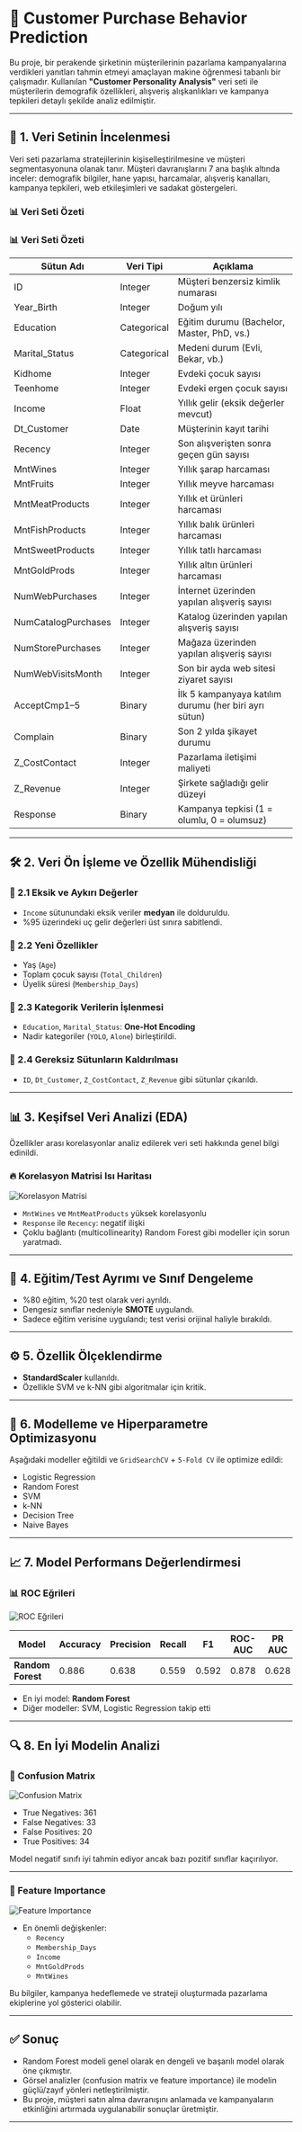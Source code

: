 # 🧠 Customer Purchase Behavior Prediction

Bu proje, bir perakende şirketinin müşterilerinin pazarlama kampanyalarına verdikleri yanıtları tahmin etmeyi amaçlayan makine öğrenmesi tabanlı bir çalışmadır. Kullanılan **"Customer Personality Analysis"** veri seti ile müşterilerin demografik özellikleri, alışveriş alışkanlıkları ve kampanya tepkileri detaylı şekilde analiz edilmiştir.

---

## 📁 1. Veri Setinin İncelenmesi

Veri seti pazarlama stratejilerinin kişiselleştirilmesine ve müşteri segmentasyonuna olanak tanır. Müşteri davranışlarını 7 ana başlık altında inceler: demografik bilgiler, hane yapısı, harcamalar, alışveriş kanalları, kampanya tepkileri, web etkileşimleri ve sadakat göstergeleri.

### 📊 Veri Seti Özeti

### 📊 Veri Seti Özeti

| Sütun Adı             | Veri Tipi   | Açıklama                                                   |
|-----------------------|-------------|-------------------------------------------------------------|
| ID                    | Integer     | Müşteri benzersiz kimlik numarası                           |
| Year_Birth            | Integer     | Doğum yılı                                                  |
| Education             | Categorical | Eğitim durumu (Bachelor, Master, PhD, vs.)                  |
| Marital_Status        | Categorical | Medeni durum (Evli, Bekar, vb.)                             |
| Kidhome               | Integer     | Evdeki çocuk sayısı                                         |
| Teenhome              | Integer     | Evdeki ergen çocuk sayısı                                   |
| Income                | Float       | Yıllık gelir (eksik değerler mevcut)                        |
| Dt_Customer           | Date        | Müşterinin kayıt tarihi                                     |
| Recency               | Integer     | Son alışverişten sonra geçen gün sayısı                     |
| MntWines              | Integer     | Yıllık şarap harcaması                                      |
| MntFruits             | Integer     | Yıllık meyve harcaması                                      |
| MntMeatProducts       | Integer     | Yıllık et ürünleri harcaması                                |
| MntFishProducts       | Integer     | Yıllık balık ürünleri harcaması                             |
| MntSweetProducts      | Integer     | Yıllık tatlı harcaması                                      |
| MntGoldProds          | Integer     | Yıllık altın ürünleri harcaması                             |
| NumWebPurchases       | Integer     | İnternet üzerinden yapılan alışveriş sayısı                 |
| NumCatalogPurchases   | Integer     | Katalog üzerinden yapılan alışveriş sayısı                  |
| NumStorePurchases     | Integer     | Mağaza üzerinden yapılan alışveriş sayısı                   |
| NumWebVisitsMonth     | Integer     | Son bir ayda web sitesi ziyaret sayısı                      |
| AcceptCmp1–5          | Binary      | İlk 5 kampanyaya katılım durumu (her biri ayrı sütun)       |
| Complain              | Binary      | Son 2 yılda şikayet durumu                                  |
| Z_CostContact         | Integer     | Pazarlama iletişimi maliyeti                                |
| Z_Revenue             | Integer     | Şirkete sağladığı gelir düzeyi                              |
| Response              | Binary      | Kampanya tepkisi (1 = olumlu, 0 = olumsuz)                  |


---

## 🛠️ 2. Veri Ön İşleme ve Özellik Mühendisliği

### 🔹 2.1 Eksik ve Aykırı Değerler
- `Income` sütunundaki eksik veriler **medyan** ile dolduruldu.
- %95 üzerindeki uç gelir değerleri üst sınıra sabitlendi.

### 🔹 2.2 Yeni Özellikler
- Yaş (`Age`)
- Toplam çocuk sayısı (`Total_Children`)
- Üyelik süresi (`Membership_Days`)

### 🔹 2.3 Kategorik Verilerin İşlenmesi
- `Education`, `Marital_Status`: **One-Hot Encoding**
- Nadir kategoriler (`YOLO`, `Alone`) birleştirildi.

### 🔹 2.4 Gereksiz Sütunların Kaldırılması
- `ID`, `Dt_Customer`, `Z_CostContact`, `Z_Revenue` gibi sütunlar çıkarıldı.

---

## 📊 3. Keşifsel Veri Analizi (EDA)

Özellikler arası korelasyonlar analiz edilerek veri seti hakkında genel bilgi edinildi.

### 🔥 Korelasyon Matrisi Isı Haritası

![Korelasyon Matrisi](./images/customercorrelation.png)

- `MntWines` ve `MntMeatProducts` yüksek korelasyonlu
- `Response` ile `Recency`: negatif ilişki
- Çoklu bağlantı (multicollinearity) Random Forest gibi modeller için sorun yaratmadı.

---

## 🧪 4. Eğitim/Test Ayrımı ve Sınıf Dengeleme

- %80 eğitim, %20 test olarak veri ayrıldı.
- Dengesiz sınıflar nedeniyle **SMOTE** uygulandı.
- Sadece eğitim verisine uygulandı; test verisi orijinal haliyle bırakıldı.

---

## ⚙️ 5. Özellik Ölçeklendirme

- **StandardScaler** kullanıldı.
- Özellikle SVM ve k-NN gibi algoritmalar için kritik.

---

## 🧠 6. Modelleme ve Hiperparametre Optimizasyonu

Aşağıdaki modeller eğitildi ve `GridSearchCV` + `5-Fold CV` ile optimize edildi:

- Logistic Regression
- Random Forest
- SVM
- k-NN
- Decision Tree
- Naive Bayes

---

## 📈 7. Model Performans Değerlendirmesi

### 📊 ROC Eğrileri

![ROC Eğrileri](./images/customerroc.png)

| Model            | Accuracy | Precision | Recall | F1  | ROC-AUC | PR AUC | MCC  |
|------------------|----------|-----------|--------|-----|----------|--------|------|
| **Random Forest** | 0.886    | 0.638     | 0.559  | 0.592 | 0.878    | 0.628  | 0.528 |

- En iyi model: **Random Forest**
- Diğer modeller: SVM, Logistic Regression takip etti

---

## 🔍 8. En İyi Modelin Analizi

### 🧾 Confusion Matrix

![Confusion Matrix](./images/customerconfusionmatrix.png)

- True Negatives: 361
- False Negatives: 33
- False Positives: 20
- True Positives: 34

Model negatif sınıfı iyi tahmin ediyor ancak bazı pozitif sınıflar kaçırılıyor.

---

### 🌟 Feature Importance

![Feature Importance](./images/customerimportance.png)

- En önemli değişkenler:
  - `Recency`
  - `Membership_Days`
  - `Income`
  - `MntGoldProds`
  - `MntWines`

Bu bilgiler, kampanya hedeflemede ve strateji oluşturmada pazarlama ekiplerine yol gösterici olabilir.

---

## ✅ Sonuç

- Random Forest modeli genel olarak en dengeli ve başarılı model olarak öne çıkmıştır.
- Görsel analizler (confusion matrix ve feature importance) ile modelin güçlü/zayıf yönleri netleştirilmiştir.
- Bu proje, müşteri satın alma davranışını anlamada ve kampanyaların etkinliğini artırmada uygulanabilir sonuçlar üretmiştir.

---

